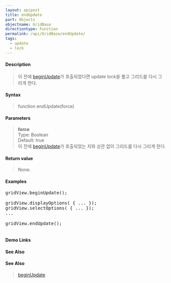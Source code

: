 ```yaml
---
layout: apipost
title: endUpdate
part: Objects
objectname: GridBase
directiontype: Function
permalink: /api/GridBase/endUpdate/
tags:
  - update
  - lock
---
```



#### Description

> 이 전에 [beginUpdate](/api/GridBase/beginUpdate/)가 호출되었다면 update lock을 풀고 그리드를 다시 그리게 한다.  

#### Syntax

> function endUpdate(force)  

#### Parameters

> **force**  
>   Type: Boolean  
>   Default: true  
>   이 전에 [beginUpdate](/api/GridBase/beginUpdate)가 호출되었는 지와 상관 없이 그리드를 다시 그리게 한다.  

#### Return value

> None.  

#### Examples 

<pre class="prettyprint">
gridView.beginUpdate();

gridView.displayOptions( { ... });
gridView.selectOptions( { ... });
...

gridView.endUpdate();

</pre>

#### Demo Links
#### See Also

#### See Also
> [beginUpdate](/api/GridBase/beginUpdate)